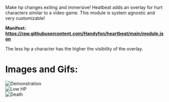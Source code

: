 Make hp changes exiting and immersive!
Heatbeat adds an overlay for hurt characters similar to a video game. This module is system agnostic and very customizable!

<b>Manifest: https://raw.githubusercontent.com/Handyfon/heartbeat/main/module.json</b> 

The less hp a character has the higher the visibility of the overlay.

<h1>Images and Gifs:</h1>
<img src="https://imgur.com/CmFBFsw.gif" title="Demonstration"></img></br>
<img src="https://imgur.com/5UNkbSl.gif" title="Low HP"></img></br>
<img src="https://i.imgur.com/erUkfZP.gif" title="Death"></img></br>
